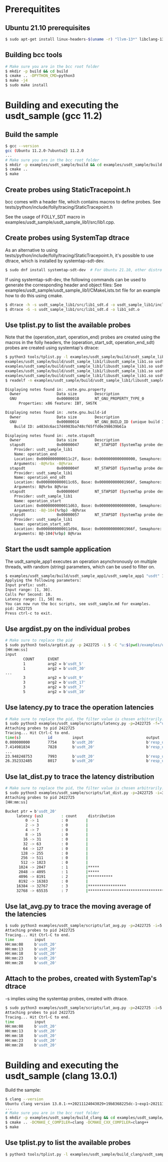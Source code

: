 
# Prerequitites

## Ubuntu 21.10 prerequisites

```bash
$ sudo apt-get install linux-headers-$(uname -r) "llvm-13*" libclang-13-dev luajit luajit-5.1-dev libelf-dev python3-distutils libdebuginfod-dev arping netperf iperf
```

## Building bcc tools

```bash
# Make sure you are in the bcc root folder
$ mkdir -p build && cd build
$ cmake .. -DPYTHON_CMD=python3
$ make -j4
$ sudo make install
```

# Building and executing the usdt_sample (gcc 11.2)

## Build the sample

```bash
$ gcc --version
gcc (Ubuntu 11.2.0-7ubuntu2) 11.2.0
...
# Make sure you are in the bcc root folder
$ mkdir -p examples/usdt_sample/build && cd examples/usdt_sample/build
$ cmake ..
$ make
```

## Create probes using StaticTracepoint.h

bcc comes with a header file, which contains macros to define probes. See tests/python/include/folly/tracing/StaticTracepoint.h

See the usage of FOLLY_SDT macro in examples/usdt_sample/usdt_sample_lib1/src/lib1.cpp.

## Create probes using SystemTap dtrace

As an alternative to using tests/python/include/folly/tracing/StaticTracepoint.h, it's possible to use dtrace, which is installed by systemtap-sdt-dev.
```bash
$ sudo dnf install systemtap-sdt-dev  # For Ubuntu 21.10, other distro's might have differently named packages.
```

If using systemtap-sdt-dev, the following commands can be used to generate the corresponding header and object files:
See examples/usdt_sample/usdt_sample_lib1/CMakeLists.txt file for an example how to do this using cmake.
```bash
$ dtrace -h -s usdt_sample_lib1/src/lib1_sdt.d -o usdt_sample_lib1/include/usdt_sample_lib1/lib1_sdt.h
$ dtrace -G -s usdt_sample_lib1/src/lib1_sdt.d -o lib1_sdt.o
```

## Use tplist.py to list the available probes

Note that the (operation_start, operation_end) probes are created using the macros in the folly headers, the (operation_start_sdt, operation_end_sdt) probes are created using systemtap's dtrace:

```bash
$ python3 tools/tplist.py -l examples/usdt_sample/build/usdt_sample_lib1/libusdt_sample_lib1.so
examples/usdt_sample/build/usdt_sample_lib1/libusdt_sample_lib1.so usdt_sample_lib1:operation_end
examples/usdt_sample/build/usdt_sample_lib1/libusdt_sample_lib1.so usdt_sample_lib1:operation_end_sdt
examples/usdt_sample/build/usdt_sample_lib1/libusdt_sample_lib1.so usdt_sample_lib1:operation_start
examples/usdt_sample/build/usdt_sample_lib1/libusdt_sample_lib1.so usdt_sample_lib1:operation_start_sdt
$ readelf -n examples/usdt_sample/build/usdt_sample_lib1/libusdt_sample_lib1.so

Displaying notes found in: .note.gnu.property
  Owner                Data size        Description
  GNU                  0x00000010       NT_GNU_PROPERTY_TYPE_0
      Properties: x86 feature: IBT, SHSTK

Displaying notes found in: .note.gnu.build-id
  Owner                Data size        Description
  GNU                  0x00000014       NT_GNU_BUILD_ID (unique build ID bitstring)
    Build ID: a483dc6ac17d4983ba748cf65ffd0e398639b61a

Displaying notes found in: .note.stapsdt
  Owner                Data size        Description
  stapsdt              0x00000047       NT_STAPSDT (SystemTap probe descriptors)
    Provider: usdt_sample_lib1
    Name: operation_end
    Location: 0x0000000000011c2f, Base: 0x0000000000000000, Semaphore: 0x0000000000000000
    Arguments: -8@%rbx -8@%rax
  stapsdt              0x0000004f       NT_STAPSDT (SystemTap probe descriptors)
    Provider: usdt_sample_lib1
    Name: operation_end_sdt
    Location: 0x0000000000011c65, Base: 0x000000000001966f, Semaphore: 0x0000000000020a6a
    Arguments: 8@%rbx 8@%rax
  stapsdt              0x0000004f       NT_STAPSDT (SystemTap probe descriptors)
    Provider: usdt_sample_lib1
    Name: operation_start
    Location: 0x0000000000011d63, Base: 0x0000000000000000, Semaphore: 0x0000000000000000
    Arguments: -8@-104(%rbp) -8@%rax
  stapsdt              0x00000057       NT_STAPSDT (SystemTap probe descriptors)
    Provider: usdt_sample_lib1
    Name: operation_start_sdt
    Location: 0x0000000000011d94, Base: 0x000000000001966f, Semaphore: 0x0000000000020a68
    Arguments: 8@-104(%rbp) 8@%rax
```

## Start the usdt sample application

The usdt_sample_app1 executes an operation asynchronously on multiple threads, with random (string) parameters, which can be used to filter on.

```bash
$ examples/usdt_sample/build/usdt_sample_app1/usdt_sample_app1 "usdt" 1 30 10 1 50
Applying the following parameters:
Input prefix: usdt.
Input range: [1, 30].
Calls Per Second: 10.
Latency range: [1, 50] ms.
You can now run the bcc scripts, see usdt_sample.md for examples.
pid: 2422725
Press ctrl-c to exit.
```

## Use argdist.py on the individual probes

```bash
# Make sure to replace the pid
$ sudo python3 tools/argdist.py -p 2422725 -i 5 -C "u:$(pwd)/examples/usdt_sample/build/usdt_sample_lib1/libusdt_sample_lib1.so:operation_start():char*:arg2#input" -z 32
[HH:mm:ss]
input
        COUNT      EVENT
        1          arg2 = b'usdt_5'
        1          arg2 = b'usdt_30'
...
        3          arg2 = b'usdt_9'
        3          arg2 = b'usdt_17'
        3          arg2 = b'usdt_7'
        5          arg2 = b'usdt_10'
```

## Use latency.py to trace the operation latencies

```bash
# Make sure to replace the pid, the filter value is chosen arbitrarily.
$ sudo python3 examples/usdt_sample/scripts/latency.py -p=2422725 -f="usdt_20"
Attaching probes to pid 2422725
Tracing... Hit Ctrl-C to end.
time(s)            id         input                            output                                 start (ns)         end (ns)    duration (us)
0.000000000        7754       b'usdt_20'                       b'resp_usdt_20'                   672668584224401  672668625460568            41236
7.414981834        7828       b'usdt_20'                       b'resp_usdt_20'                   672675999206235  672676011402270            12196
...
23.948248753       7993       b'usdt_20'                       b'resp_usdt_20'                   672692532473154  672692561680989            29207
26.352332485       8017       b'usdt_20'                       b'resp_usdt_20'                   672694936556886  672694961690970            25134
```

## Use lat_dist.py to trace the latency distribution

```bash
# Make sure to replace the pid, the filter value is chosen arbitrarily.
$ sudo python3 examples/usdt_sample/scripts/lat_dist.py -p=2422725 -i=30 -f="usdt_20"
Attaching probes to pid 2422725
[HH:mm:ss]

Bucket ptr = b'usdt_20'
     latency (us)        : count     distribution
         0 -> 1          : 0        |                                        |
         2 -> 3          : 0        |                                        |
         4 -> 7          : 0        |                                        |
         8 -> 15         : 0        |                                        |
        16 -> 31         : 0        |                                        |
        32 -> 63         : 0        |                                        |
        64 -> 127        : 0        |                                        |
       128 -> 255        : 0        |                                        |
       256 -> 511        : 0        |                                        |
       512 -> 1023       : 0        |                                        |
      1024 -> 2047       : 1        |*****                                   |
      2048 -> 4095       : 1        |*****                                   |
      4096 -> 8191       : 2        |***********                             |
      8192 -> 16383      : 0        |                                        |
     16384 -> 32767      : 3        |*****************                       |
     32768 -> 65535      : 7        |****************************************|
```

## Use lat_avg.py to trace the moving average of the latencies

```bash
$ sudo python3 examples/usdt_sample/scripts/lat_avg.py -p=2422725 -i=5 -c=10 -f="usdt_20"
Attaching probes to pid 2422725
Tracing... Hit Ctrl-C to end.
time         input                                                            sample_size     latency (us)
HH:mm:08     b'usdt_20'                                                              3            29497
HH:mm:13     b'usdt_20'                                                              3            29497
HH:mm:18     b'usdt_20'                                                              4            27655
HH:mm:23     b'usdt_20'                                                              5            28799
HH:mm:28     b'usdt_20'                                                              7            23644
```

## Attach to the probes, created with SystemTap's dtrace

-s implies using the systemtap probes, created with dtrace.

```bash
$ sudo python3 examples/usdt_sample/scripts/lat_avg.py -p=2422725 -i=5 -c=10 -f="usdt_20" -s
Attaching probes to pid 2422725
Tracing... Hit Ctrl-C to end.
time         input                                                            sample_size     latency (us)
HH:mm:08     b'usdt_20'                                                              3            29497
HH:mm:13     b'usdt_20'                                                              3            29497
HH:mm:18     b'usdt_20'                                                              4            27655
HH:mm:23     b'usdt_20'                                                              5            28799
HH:mm:28     b'usdt_20'                                                              7            23644
```

# Building and executing the usdt_sample (clang 13.0.1)

Build the sample:
```bash
$ clang --version
Ubuntu clang version 13.0.1-++20211124043029+19b8368225dc-1~exp1~20211124043558.23
...
# Make sure you are in the bcc root folder
$ mkdir -p examples/usdt_sample/build_clang && cd examples/usdt_sample/build_clang
$ cmake .. -DCMAKE_C_COMPILER=clang -DCMAKE_CXX_COMPILER=clang++
$ make
```

## Use tplist.py to list the available probes

```bash
$ python3 tools/tplist.py -l examples/usdt_sample/build_clang/usdt_sample_lib1/li